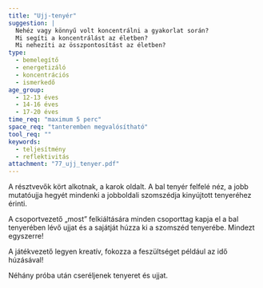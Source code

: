 ```yaml
---
title: "Ujj-tenyér"
suggestion: | 
  Nehéz vagy könnyű volt koncentrálni a gyakorlat során?
  Mi segíti a koncentrálást az életben?
  Mi nehezíti az összpontosítást az életben?
type:
  - bemelegítő
  - energetizáló
  - koncentrációs
  - ismerkedő
age_group:
  - 12-13 éves
  - 14-16 éves
  - 17-20 éves
time_req: "maximum 5 perc"
space_req: "tanteremben megvalósítható"
tool_req: ""
keywords: 
  - teljesítmény
  - reflektivitás
attachment: "77_ujj_tenyer.pdf"
---
```


A résztvevők kört alkotnak, a karok oldalt. A bal tenyér felfelé néz, a jobb mutatóujja hegyét mindenki a jobboldali szomszédja kinyújtott tenyeréhez érinti.

A csoportvezető „most” felkiáltására minden csoporttag kapja el a bal tenyerében lévő ujjat és a sajátját húzza ki a szomszéd tenyerébe. Mindezt egyszerre!

A játékvezető legyen kreatív, fokozza a feszültséget például az idő húzásával!

Néhány próba után cseréljenek tenyeret és ujjat.
  
  

